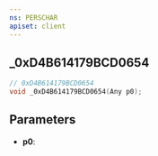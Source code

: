 ```yaml
---
ns: PERSCHAR
apiset: client
---
```

## _0xD4B614179BCD0654

```c
// 0xD4B614179BCD0654
void _0xD4B614179BCD0654(Any p0);
```


## Parameters
* **p0**: